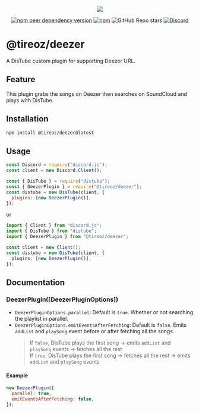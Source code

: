 <div align="center">
  <p>
    <a href="https://nodei.co/npm/@tireoz/deezer"><img src="https://nodei.co/npm/@tireoz/deezer.png?downloads=true&downloadRank=true&stars=true"></a>
  </p>
  <p>
    <a href="https://nodei.co/npm/distube"><img alt="npm peer dependency version" src="https://img.shields.io/npm/dependency-version/@tireoz/deezer/peer/distube?style=flat-square"></a>
    <a href="https://nodei.co/npm/distube"><img alt="npm" src="https://img.shields.io/npm/dt/@tireoz/deezer?logo=npm&style=flat-square"></a>
    <img alt="GitHub Repo stars" src="https://img.shields.io/github/stars/tireoz/deezer?logo=github&logoColor=white&style=flat-square">
    <a href="https://discord.gg/feaDd9h"><img alt="Discord" src="https://img.shields.io/discord/732254550689316914?logo=discord&logoColor=white&style=flat-square"></a>
  </p>
</div>

# @tireoz/deezer

A DisTube custom plugin for supporting Deezer URL.

## Feature

This plugin grabs the songs on Deezer then searches on SoundCloud and plays with DisTube.

## Installation

```sh
npm install @tireoz/deezer@latest
```

## Usage

```js
const Discord = require("discord.js");
const client = new Discord.Client();

const { DisTube } = require("distube");
const { DeezerPlugin } = require("@tireoz/deezer");
const distube = new DisTube(client, {
  plugins: [new DeezerPlugin()],
});
```
or

```ts
import { Client } from "discord.js";
import { DisTube } from "distube";
import { DeezerPlugin } from "@tireoz/deezer";

const client = new Client();
const distube = new DisTube(client, {
  plugins: [new DeezerPlugin()],
});
```

## Documentation

### DeezerPlugin([DeezerPluginOptions])

- `DeezerPluginOptions.parallel`: Default is `true`. Whether or not searching the playlist in parallel.
- `DeezerPluginOptions.emitEventsAfterFetching`: Default is `false`. Emits `addList` and `playSong` event before or after fetching all the songs.
  > If `false`, DisTube plays the first song -> emits `addList` and `playSong` events -> fetches all the rest\
  > If `true`, DisTube plays the first song -> fetches all the rest -> emits `addList` and `playSong` events

#### Example

```js
new DeezerPlugin({
  parallel: true,
  emitEventsAfterFetching: false,
});
```
